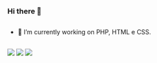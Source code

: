 ### Hi there 👋
  ##
- 🔭 I’m currently working on  PHP, HTML e CSS.
<!-- - 🌱 I’m currently learning VueJs. -->
<!-- - ⚡ Fun fact: Music Eletronic 🎵 && Pedal 🚲 -->
  ##
<div> 
  <a href="https://instagram.com/lucassavan" target="_blank"><img src="https://img.shields.io/badge/-Instagram-%23E4405F?style=for-the-badge&logo=instagram&logoColor=white" target="_blank"></a>
  <a href="mailto:lucassavansantos@gmail.com"><img src="https://img.shields.io/badge/-Gmail-%23333?style=for-the-badge&logo=gmail&logoColor=white" target="_blank"></a>
  <a href="https://www.linkedin.com/in/lucassavan" target="_blank"><img src="https://img.shields.io/badge/-LinkedIn-%230077B5?style=for-the-badge&logo=linkedin&logoColor=white" target="_blank"></a> 
</div>
